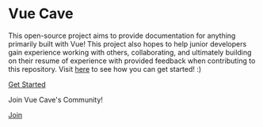 # Vue Cave
This open-source project aims to provide documentation for anything primarily built with Vue! This project also hopes to help junior developers gain experience working with others, collaborating, and ultimately building on their resume of experience with provided feedback when contributing to this repository. Visit [here](https://www.vuecave.com/#/contribute/add-project) to see how you can get started! :)

[Get Started](https://www.vuecave.com/#/contribute/add-project)

Join Vue Cave's Community!

[Join](https://join.slack.com/t/vuecave/shared_invite/zt-k464oiow-coxLBBanq~y3sQq95RNDZw)
